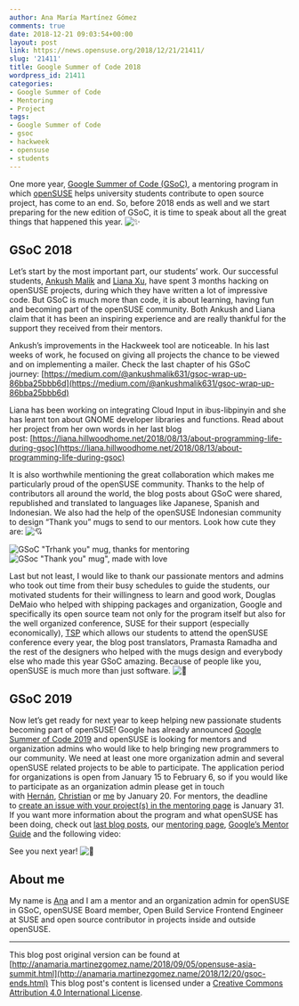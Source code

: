 ```yaml
---
author: Ana María Martínez Gómez
comments: true
date: 2018-12-21 09:03:54+00:00
layout: post
link: https://news.opensuse.org/2018/12/21/21411/
slug: '21411'
title: Google Summer of Code 2018
wordpress_id: 21411
categories:
- Google Summer of Code
- Mentoring
- Project
tags:
- Google Summer of Code
- gsoc
- hackweek
- opensuse
- students
---
```


One more year, [Google Summer of Code (GSoC)](https://summerofcode.withgoogle.com/), a mentoring program in which [openSUSE](https://www.opensuse.org/) helps university students contribute to open source project, has come to an end. So, before 2018 ends as well and we start preparing for the new edition of GSoC, it is time to speak about all the great things that happened this year. ![:sparkles:](https://github.githubassets.com/images/icons/emoji/unicode/2728.png)


## GSoC 2018


Let’s start by the most important part, our students’ work. Our successful students, [Ankush Malik](https://github.com/AnkushMalik) and [Liana Xu](https://github.com/lianna07), have spent 3 months hacking on openSUSE projects, during which they have written a lot of impressive code. But GSoC is much more than code, it is about learning, having fun and becoming part of the openSUSE community. Both Ankush and Liana claim that it has been an inspiring experience and are really thankful for the support they received from their mentors.

Ankush’s improvements in the Hackweek tool are noticeable. In his last weeks of work, he focused on giving all projects the chance to be viewed and on implementing a mailer. Check the last chapter of his GSoC journey: [https://medium.com/@ankushmalik631/gsoc-wrap-up-86bba25bbb6d](https://medium.com/@ankushmalik631/gsoc-wrap-up-86bba25bbb6d)

Liana has been working on integrating Cloud Input in ibus-libpinyin and she has learnt ton about GNOME developer libraries and functions. Read about her project from her own words in her last blog post: [https://liana.hillwoodhome.net/2018/08/13/about-programming-life-during-gsoc](https://liana.hillwoodhome.net/2018/08/13/about-programming-life-during-gsoc)

It is also worthwhile mentioning the great collaboration which makes me particularly proud of the openSUSE community. Thanks to the help of contributors all around the world, the blog posts about GSoC were shared, republished and translated to languages like Japanese, Spanish and Indonesian. We also had the help of the openSUSE Indonesian community to design “Thank you” mugs to send to our mentors. Look how cute they are: ![:cupid:](https://github.githubassets.com/images/icons/emoji/unicode/1f498.png)

![GSoC "Trhank you" mug, thanks for mentoring](http://anamaria.martinezgomez.name/img/posts/gsoc-ends-mug-thanks.jpg) ![GSoc "Thank you" mug", made with love](http://anamaria.martinezgomez.name/img/posts/gsoc-ends-mug-with-love.jpg)

Last but not least, I would like to thank our passionate mentors and admins who took out time from their busy schedules to guide the students, our motivated students for their willingness to learn and good work, Douglas DeMaio who helped with shipping packages and organization, Google and specifically its open source team not only for the program itself but also for the well organized conference, SUSE for their support (especially economically), [TSP](https://en.opensuse.org/openSUSE:Travel_Support_Program) which allows our students to attend the openSUSE conference every year, the blog post translators, Pramasta Ramadha and the rest of the designers who helped with the mugs design and everybody else who made this year GSoC amazing. Because of people like you, openSUSE is much more than just software. ![:green_heart:](https://github.githubassets.com/images/icons/emoji/unicode/1f49a.png)


## GSoC 2019


Now let’s get ready for next year to keep helping new passionate students becoming part of openSUSE! Google has already announced [Google Summer of Code 2019](https://developers.google.com/open-source/gsoc/timeline) and openSUSE is looking for mentors and organization admins who would like to help bringing new programmers to our community. We need at least one more organization admin and several openSUSE related projects to be able to participate. The application period for organizations is open from January 15 to February 6, so if you would like to participate as an organization admin please get in touch with [Hernán](https://github.com/lagartoflojo), [Christian](https://bruckmayer.net/) or [me](http://anamaria.martinezgomez.name/) by January 20. For mentors, the deadline to [create an issue with your project(s) in the mentoring page](https://github.com/openSUSE/mentoring/issues/new) is January 31. If you want more information about the program and what openSUSE has been doing, check out [last blog posts](https://news.opensuse.org/category/project/mentoring/gsoc), our [mentoring page](https://101.opensuse.org/), [Google’s Mentor Guide](https://google.github.io/gsocguides/mentor) and the following video:



See you next year! ![:wave:](https://github.githubassets.com/images/icons/emoji/unicode/1f44b.png)

<!-- more -->


## About me


My name is [Ana](http://anamaria.martinezgomez.name/) and I am a mentor and an organization admin for openSUSE in GSoC, openSUSE Board member, Open Build Service Frontend Engineer at SUSE and open source contributor in projects inside and outside openSUSE.





* * *



This blog post original version can be found at [http://anamaria.martinezgomez.name/2018/09/05/opensuse-asia-summit.html](http://anamaria.martinezgomez.name/2018/12/20/gsoc-ends.html) This blog post's content is licensed under a [Creative Commons Attribution 4.0 International License](http://creativecommons.org/licenses/by/4.0/). 
